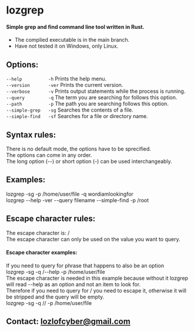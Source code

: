 # lozgrep   
#### Simple grep and find command line tool written in Rust.   
- The complied executable is in the main branch.   
- Have not tested it on Windows, only Linux.
## Options:     
``--help          -h``       Prints the help menu.      
``--version       -ver``     Prints the current version.      
``--verbose       -v``       Prints output statements while the process is running.        
``--query         -q``       The term you are searching for follows this option.       
``--path          -p``       The path you are searching follows this option.        
``--simple-grep   -sg``      Searches the contents of a file.       
``--simple-find   -sf``      Searches for a file or directory name.          
## Syntax rules:        
There is no default mode, the options have to be sprecified.     
The options can come in any order.     
The long option (--) or short option (-) can be used interchangeably.     
## Examples:
lozgrep -sg -p /home/user/file -q wordiamlookingfor    
lozgrep --help -ver --query filename --simple-find -p /root       
## Escape character rules:    
The escape character is: /        
The escape character can only be used on the value you want to query.          
#### Escape character examples:           
If you need to query for phrase that happens to also be an option        
lozgrep -sg -q /--help -p /home/user/file       
The escape character is needed in this example because without it lozgrep will read --help as an option and not an item to look for.         
Therefore if you need to query for / you need to escape it, otherwise it will be stripped and the query will be empty.          
lozgrep -sg -q // -p /home/user/file     
## Contact: lozlofcyber@gmail.com    
